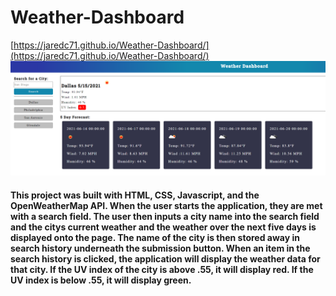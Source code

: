 # Weather-Dashboard
[https://jaredc71.github.io/Weather-Dashboard/](https://jaredc71.github.io/Weather-Dashboard/)
![Project Screenshot](./assets/img/weather-dashboard-screenshot.png)

#### This project was built with HTML, CSS, Javascript, and the OpenWeatherMap API. When the user starts the application, they are met with a search field. The user then inputs a city name into the search field and the citys current weather and the weather over the next five days is displayed onto the page. The name of the city is then stored away in search history underneath the submission button. When an item in the search history is clicked, the application will display the weather data for that city. If the UV index of the city is above .55, it will display red. If the UV index is below .55, it will display green. 

